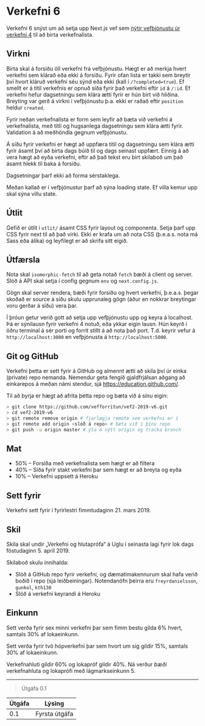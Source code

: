 # Verkefni 6

Verkefni 6 snýst um að setja upp Next.js vef sem [nýtir vefþjónustu úr verkefni 4](https://github.com/vefforritun/vef2-2019-v4-synilausn) til að birta verkefnalista.

## Virkni

Birta skal á forsíðu öll verkefni frá vefþjónustu. Hægt er að merkja hvert verkefni sem klárað eða ekki á forsíðu. Fyrir ofan lista er takki sem breytir því hvort kláruð verkefni séu sýnd eða ekki (kall í `/?completed=true`). Ef smellt er á titil verkefnis er opnuð síða fyrir það verkefni eftir `id` á `/:id`. Ef verkefni hefur dagsetningu sem klára ætti fyrir er hún birt við hliðina. Breyting var gerð á virkni í vefþjónustu þ.a. ekki er raðað eftir `position` heldur `created`.

Fyrir neðan verkefnalista er form sem leyfir að bæta við verkefni á verkefnalista, með titli og hugsanlega dagsetningu sem klára ætti fyrir. Validation á að meðhöndla gegnum vefþjónustu.

Á síðu fyrir verkefni er hægt að uppfæra titil og dagsetningu sem klára ætti fyrir ásamt því að birta dags búið til og dags seinast uppfært. Einnig á að vera hægt að eyða verkefni, eftir að það tekst eru birt skilaboð um það ásamt hlekk til baka á forsíðu.

Dagsetningar þarf ekki að forma sérstaklega.

Meðan kallað er í vefþjónustur þarf að sýna loading state. Ef villa kemur upp skal sýna villu state.

## Útlit

Gefið er útlit í `utlit/` ásamt CSS fyrir layout og componenta. Setja þarf upp CSS fyrir next til að það virki. Ekki er krafa um að nota CSS (þ.e.a.s. nota má Sass eða álika) og leyfilegt er að skrifa sitt eigið.

## Útfærsla

Nota skal `isomorphic-fetch` til að geta notað `fetch` bæði á client og server. Slóð á API skal setja í config gegnum `env` og `next.config.js`.

Gögn skal server rendera, bæði fyrir forsíðu og hvert verkefni, þ.e.a.s. þegar skoðað er source á síðu skulu upprunaleg gögn (áður en nokkrar breytingar voru gerðar á síðu) vera þar.

Í þróun getur verið gott að setja upp vefþjónustu upp og keyra á localhost. Þá er sýnilausn fyrir verkefni 4 notuð, eða ykkar eigin lausn. Hún keyrð í öðru terminal á sér porti og forrit stillt á að nota það port. T.d. keyrir vefur á `http://localhost:3000` en vefþjónusta á `http://localhost:5000`.

## Git og GitHub

Verkefni þetta er sett fyrir á GitHub og almennt ætti að skila því úr einka (private) repo nemanda. Nemendur geta fengið gjaldfrjálsan aðgang að einkarepos á meðan námi stendur, sjá https://education.github.com/.

Til að byrja er hægt að afrita þetta repo og bæta við á sínu eigin:

```bash
> git clone https://github.com/vefforritun/vef2-2019-v6.git
> cd vef2-2019-v6
> git remote remove origin # fjarlægja remote sem verkefni er í
> git remote add origin <slóð á repo> # bæta við í þínu repo
> git push -u origin master # ýta á nýtt origin og tracka branch
```

## Mat

* 50% – Forsíða með verkefnalista sem hægt er að filtera
* 40% – Síða fyrir stakt verkefni þar sem hægt er að breyta og eyða
* 10% – Verkefni uppsett á Heroku

## Sett fyrir

Verkefni sett fyrir í fyrirlestri fimmtudaginn 21. mars 2019.

## Skil

Skila skal undir „Verkefni og hlutaprófa“ á Uglu í seinasta lagi fyrir lok dags föstudaginn 5. apríl 2019.

Skilaboð skulu innihalda:

* Slóð á GitHub repo fyrir verkefni, og dæmatímakennurum skal hafa verið boðið í repo (sjá leiðbeiningar). Notendanöfn þeirra eru `freyrdanielsson`, `gunkol`, `kth130`
* Slóð á verkefni keyrandi á Heroku

## Einkunn

Sett verða fyrir sex minni verkefni þar sem fimm bestu gilda 6% hvert, samtals 30% af lokaeinkunn.

Sett verða fyrir tvö hópverkefni þar sem hvort um sig gildir 15%, samtals 30% af lokaeinkunn.

Verkefnahluti gildir 60% og lokapróf gildir 40%. Ná verður *bæði* verkefnahluta og lokaprófi með lágmarkseinkunn 5.

---

> Útgáfa 0.1

| Útgáfa | Lýsing                            |
|--------|-----------------------------------|
| 0.1    | Fyrsta útgáfa                     |

